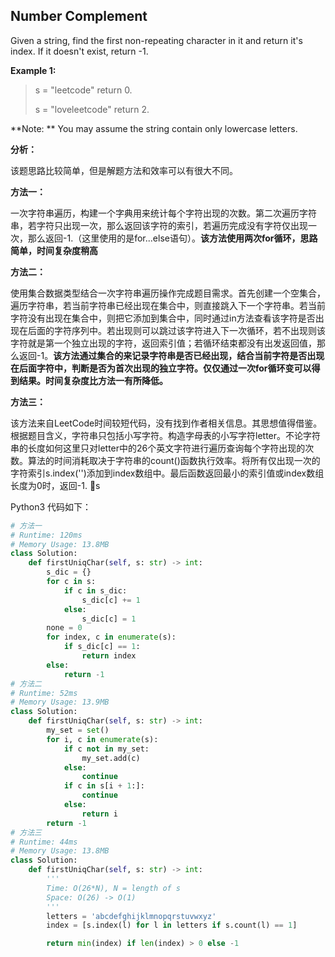 ## Number Complement

Given a string, find the first non-repeating character in it and return it's index. If it doesn't exist, return -1.

**Example 1:**

> s = "leetcode"
> return 0.
>
> s = "loveleetcode"
> return 2.

**Note: ** You may assume the string contain only lowercase letters.

**分析：**

该题思路比较简单，但是解题方法和效率可以有很大不同。

**方法一：**

一次字符串遍历，构建一个字典用来统计每个字符出现的次数。第二次遍历字符串，若字符只出现一次，那么返回该字符的索引，若遍历完成没有字符仅出现一次，那么返回-1.（这里使用的是for...else语句）。**该方法使用两次for循环，思路简单，时间复杂度稍高**

**方法二：**

使用集合数据类型结合一次字符串遍历操作完成题目需求。首先创建一个空集合，遍历字符串，若当前字符串已经出现在集合中，则直接跳入下一个字符串。若当前字符没有出现在集合中，则把它添加到集合中，同时通过in方法查看该字符是否出现在后面的字符序列中。若出现则可以跳过该字符进入下一次循环，若不出现则该字符就是第一个独立出现的字符，返回索引值；若循环结束都没有出发返回值，那么返回-1。**该方法通过集合的来记录字符串是否已经出现，结合当前字符是否出现在后面字符中，判断是否为首次出现的独立字符。仅仅通过一次for循环变可以得到结果。时间复杂度比方法一有所降低。**

**方法三：**

该方法来自LeetCode时间较短代码，没有找到作者相关信息。其思想值得借鉴。根据题目含义，字符串只包括小写字符。构造字母表的小写字符letter。不论字符串的长度如何这里只对letter中的26个英文字符进行遍历查询每个字符出现的次数。算法的时间消耗取决于字符串的count()函数执行效率。将所有仅出现一次的字符索引s.index('')添加到index数组中。最后函数返回最小的索引值或index数组长度为0时，返回-1. s


Python3 代码如下：

```python
# 方法一
# Runtime: 120ms
# Memory Usage: 13.8MB
class Solution:
    def firstUniqChar(self, s: str) -> int:
        s_dic = {}
        for c in s:
            if c in s_dic:
                s_dic[c] += 1
            else:
                s_dic[c] = 1
        none = 0
        for index, c in enumerate(s):
            if s_dic[c] == 1:
                return index
        else:
            return -1
# 方法二
# Runtime: 52ms
# Memory Usage: 13.9MB
class Solution:
    def firstUniqChar(self, s: str) -> int:
        my_set = set()
        for i, c in enumerate(s):
            if c not in my_set:
                my_set.add(c)
            else:
                continue
            if c in s[i + 1:]:
                continue
            else:
                return i
        return -1
# 方法三
# Runtime: 44ms
# Memory Usage: 13.8MB
class Solution:
    def firstUniqChar(self, s: str) -> int:
        '''
        Time: O(26*N), N = length of s
        Space: O(26) -> O(1)
        '''
        letters = 'abcdefghijklmnopqrstuvwxyz'
        index = [s.index(l) for l in letters if s.count(l) == 1]

        return min(index) if len(index) > 0 else -1
```

